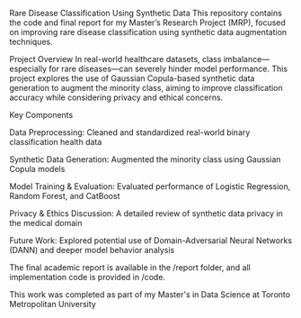 Rare Disease Classification Using Synthetic Data
This repository contains the code and final report for my Master’s Research Project (MRP), focused on improving rare disease classification using synthetic data augmentation techniques.

Project Overview
In real-world healthcare datasets, class imbalance—especially for rare diseases—can severely hinder model performance. This project explores the use of Gaussian Copula-based synthetic data generation to augment the minority class, aiming to improve classification accuracy while considering privacy and ethical concerns.

Key Components

Data Preprocessing: Cleaned and standardized real-world binary classification health data

Synthetic Data Generation: Augmented the minority class using Gaussian Copula models

Model Training & Evaluation: Evaluated performance of Logistic Regression, Random Forest, and CatBoost

Privacy & Ethics Discussion: A detailed review of synthetic data privacy in the medical domain

Future Work: Explored potential use of Domain-Adversarial Neural Networks (DANN) and deeper model behavior analysis

The final academic report is available in the /report folder, and all implementation code is provided in /code.

This work was completed as part of my Master's in Data Science at Toronto Metropolitan University
